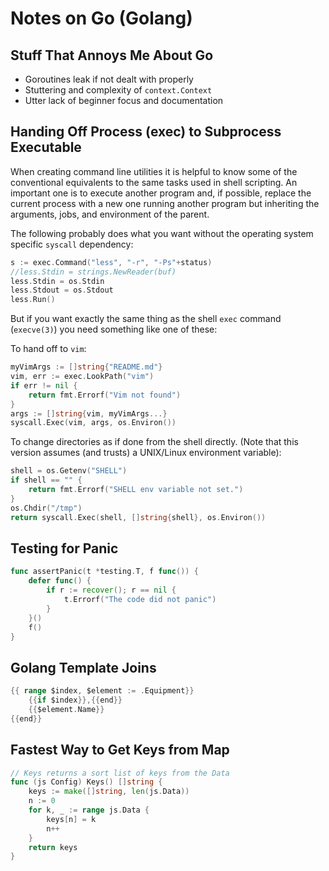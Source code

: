 # Notes on Go (Golang)

## Stuff That Annoys Me About Go

* Goroutines leak if not dealt with properly
* Stuttering and complexity of `context.Context`
* Utter lack of beginner focus and documentation

## Handing Off Process (exec) to Subprocess Executable

When creating command line utilities it is helpful to know some of the
conventional equivalents to the same tasks used in shell scripting. An
important one is to execute another program and, if possible, replace
the current process with a new one running another program but
inheriting the arguments, jobs, and environment of the parent.

The following probably does what you want without the operating system
specific `syscall` dependency:

```go
s := exec.Command("less", "-r", "-Ps"+status)
//less.Stdin = strings.NewReader(buf)
less.Stdin = os.Stdin
less.Stdout = os.Stdout
less.Run()
```

But if you want exactly the same thing as the shell `exec` command
(`execve(3)`) you need something like one of these:

To hand off to `vim`:

```go
myVimArgs := []string{"README.md"}
vim, err := exec.LookPath("vim")
if err != nil {
	return fmt.Errorf("Vim not found")
}
args := []string{vim, myVimArgs...}
syscall.Exec(vim, args, os.Environ())
```

To change directories as if done from the shell directly. (Note that
this version assumes (and trusts) a UNIX/Linux environment variable):

```go
shell = os.Getenv("SHELL")
if shell == "" {
	return fmt.Errorf("SHELL env variable not set.")
}
os.Chdir("/tmp")
return syscall.Exec(shell, []string{shell}, os.Environ())
```

## Testing for Panic

```go
func assertPanic(t *testing.T, f func()) {
    defer func() {
        if r := recover(); r == nil {
            t.Errorf("The code did not panic")
        }
    }()
    f()
}
```

## Golang Template Joins

```go
{{ range $index, $element := .Equipment}}
	{{if $index}},{{end}}
	{{$element.Name}}
{{end}}
```

## Fastest Way to Get Keys from Map 

```go
// Keys returns a sort list of keys from the Data
func (js Config) Keys() []string {
	keys := make([]string, len(js.Data))
	n := 0
	for k, _ := range js.Data {
		keys[n] = k
		n++
	}
	return keys
}
```
